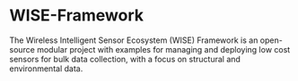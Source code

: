 # WISE-Framework
The Wireless Intelligent Sensor Ecosystem (WISE) Framework is an open-source modular project with examples for managing and deploying low cost sensors for bulk data collection, with a focus on structural and environmental data.
